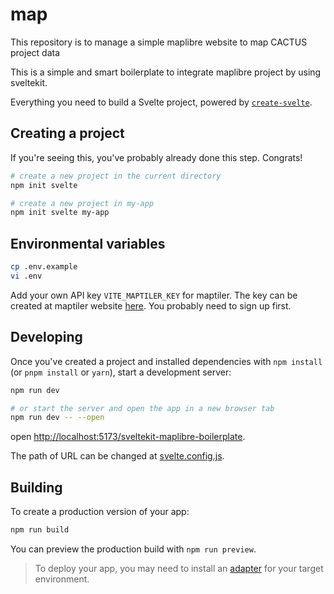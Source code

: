 # map

This repository is to manage a simple maplibre website to map CACTUS project data

This is a simple and smart boilerplate to integrate maplibre project by using sveltekit.

Everything you need to build a Svelte project, powered by [`create-svelte`](https://github.com/sveltejs/kit/tree/master/packages/create-svelte).

## Creating a project

If you're seeing this, you've probably already done this step. Congrats!

```bash
# create a new project in the current directory
npm init svelte

# create a new project in my-app
npm init svelte my-app
```

## Environmental variables

```bash
cp .env.example
vi .env
```

Add your own API key `VITE_MAPTILER_KEY` for maptiler. The key can be created at maptiler website [here](https://cloud.maptiler.com/account/keys/). You probably need to sign up first.

## Developing

Once you've created a project and installed dependencies with `npm install` (or `pnpm install` or `yarn`), start a development server:

```bash
npm run dev

# or start the server and open the app in a new browser tab
npm run dev -- --open
```

open [http://localhost:5173/sveltekit-maplibre-boilerplate](http://localhost:5173/sveltekit-maplibre-boilerplate).

The path of URL can be changed at [svelte.config.js](./svelte.config.js).

## Building

To create a production version of your app:

```bash
npm run build
```

You can preview the production build with `npm run preview`.

> To deploy your app, you may need to install an [adapter](https://kit.svelte.dev/docs/adapters) for your target environment.

